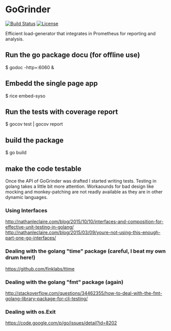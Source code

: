 # GoGrinder

[![Build Status](https://travis-ci.org/finklabs/GoGrinder.svg?branch=master)](https://travis-ci.org/finklabs/GoGrinder)
[![License](http://img.shields.io/badge/license-MIT-yellowgreen.svg)](MIT_LICENSE)

Efficient load-generator that integrates in Prometheus for reporting and analysis.


## Run the go package docu (for offline use)

$ godoc -http=:6060 &


## Embedd the single page app

$ rice embed-syso


## Run the tests with coverage report

$ gocov test | gocov report


## build the package

$ go build


## make the code testable
Once the API of GoGrinder was drafted I started writing tests. Testing in golang takes a little bit more attention. Workaounds for bad design like mocking and monkey-patching are not readly available as they are in other dynamic languages.

### Using Interfaces
http://nathanleclaire.com/blog/2015/10/10/interfaces-and-composition-for-effective-unit-testing-in-golang/
http://nathanleclaire.com/blog/2015/03/09/youre-not-using-this-enough-part-one-go-interfaces/

### Dealing with the golang "time" package (careful, I beat my own drum here!)
https://github.com/finklabs/ttime

### Dealing with the golang "fmt" package (again)
http://stackoverflow.com/questions/34462355/how-to-deal-with-the-fmt-golang-library-package-for-cli-testing/

### Dealing with os.Exit
https://code.google.com/p/go/issues/detail?id=8202


